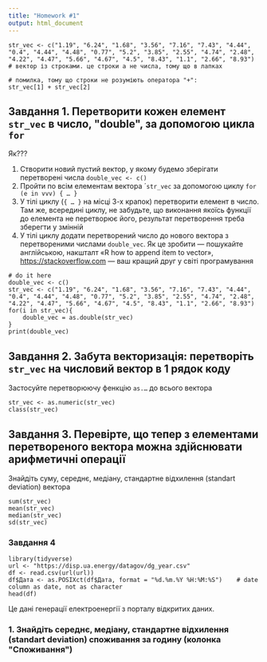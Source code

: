 ```yaml
---
title: "Homework #1"
output: html_document
---
```


```{r}
str_vec <- c("1.19", "6.24", "1.68", "3.56", "7.16", "7.43", "4.44", "0.4", "4.44", "4.48", "0.77", "5.2", "3.85", "2.55", "4.74", "2.48", "4.22", "4.47", "5.66", "4.67", "4.5", "8.43", "1.1", "2.66", "8.93")    # вектор із строками. це строки а не числа, тому що в лапках

# помилка, тому що строки не розуміють оператора "+":
str_vec[1] + str_vec[2]
```

## Завдання 1. Перетворити кожен елемент `str_vec` в число, "double", за допомогою цикла `for`
Як???
1. Створити новий пустий вектор, у якому будемо зберігати перетворені числа `double_vec <- c()`
2. Пройти по всім елементам вектора ´`str_vec` за допомогою циклу `for (e in vvv) { … }`
3. У тілі циклу (`{ … }` на місці 3-х крапок) перетворити елемент в число. Там же, всередині циклу, не забудьте, що виконання якоїсь функції до елемента не перетворює його, результат перетворення треба зберегти у змінній
4. У тілі циклу додати перетворений число до нового вектора з перетвореними числами `double_vec`. Як це зробити — пошукайте англійською, накшталт «R how to append item to vector», https://stackoverflow.com — ваш кращий друг у світі програмування

```{r}
# do it here
double_vec <- c()
str_vec <- c("1.19", "6.24", "1.68", "3.56", "7.16", "7.43", "4.44", "0.4", "4.44", "4.48", "0.77", "5.2", "3.85", "2.55", "4.74", "2.48", "4.22", "4.47", "5.66", "4.67", "4.5", "8.43", "1.1", "2.66", "8.93")
for(i in str_vec){
    double_vec = as.double(str_vec)
}
print(double_vec)
```


## Завдання 2. Забута векторизація: перетворіть `str_vec` на числовий вектор в 1 рядок коду
Застосуйте перетворюючу фенкцію `as.…` до всього вектора
```{r}
str_vec <- as.numeric(str_vec)
class(str_vec)
```

## Завдання 3. Перевірте, що тепер з елементами перетвореного вектора можна здійснювати арифметичні операції
Знайдіть суму, середнє, медіану, стандартне відхилення (standart deviation) вектора
```{r}
sum(str_vec)
mean(str_vec)
median(str_vec)
sd(str_vec)
```

### Завдання 4
```{r}
library(tidyverse)
url <- "https://disp.ua.energy/datagov/dg_year.csv"
df <- read.csv(url(url))
df$Дата <- as.POSIXct(df$Дата, format = "%d.%m.%Y %H:%M:%S")    # date column as date, not as character
head(df)
```
Це дані генерації електроенергії з порталу відкритих даних.

### 1. Знайдіть середнє, медіану, стандартне відхилення (standart deviation) споживання за годину (колонка "Споживання")
```{r}

```


